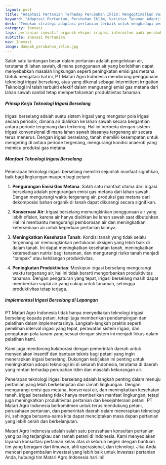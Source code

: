 ```yaml
---
layout: post
title: "Adaptasi Pertanian Terhadap Perubahan Iklim: Mengoptimalkan Varian Tanaman dan Faktor-faktor Pendukung"
keyword: "Adaptasi Pertanian, Perubahan Iklim, Varietas Tanaman Adaptif, Pendidikan Pertanian, Kelompok Tani, Sumber Bibit Unggul, Orientasi Panen, Informasi Cuaca Pertanian, PT Matari Agro Indonesia"
desk: "Temukan strategi adaptasi pertanian terbaik untuk menghadapi perubahan iklim bersama PT Matari Agro Indonesia. Dari penggunaan varietas tanaman adaptif hingga pendidikan pertanian dan dukungan sumber bibit, kami membantu petani dan pemerintah daerah di seluruh Indonesia meningkatkan ketahanan pangan dan kesejahteraan petani."
category: Inovasi
tags: pertanian inovatif organik ekspor irigasi intermiten padi perubahan iklim rendah emisi konsultan ketahanan pangan
subtitle: Inovasi Pertanian
nav: Inovasi
image: dampak_perubahan_iklim.jpg
---
```


Salah satu tantangan besar dalam pertanian adalah pengelolaan air, terutama di lahan sawah, di mana penggunaan air yang berlebihan dapat menyebabkan masalah lingkungan seperti peningkatan emisi gas metana. Untuk mengatasi hal ini, PT Matari Agro Indonesia mendorong penggunaan teknologi irigasi berselang, atau yang dikenal sebagai intermittent irrigation. Teknologi ini telah terbukti efektif dalam mengurangi emisi gas metana dari lahan sawah sambil tetap mempertahankan produktivitas tanaman.

##### Prinsip Kerja Teknologi Irigasi Berselang

Irigasi berselang adalah suatu sistem irigasi yang mengatur pola irigasi secara periodik, dimana air dialirkan ke lahan sawah secara bergantian antara periode tergenang dan terkering. Hal ini berbeda dengan sistem irigasi konvensional di mana lahan sawah biasanya tergenang air secara terus menerus. Dengan irigasi berselang, tanah memiliki kesempatan untuk mengering di antara periode tergenang, mengurangi kondisi anaerob yang memicu produksi gas metana.

##### Manfaat Teknologi Irigasi Berselang

Penerapan teknologi irigasi berselang memiliki sejumlah manfaat signifikan, baik bagi lingkungan maupun bagi petani:

1. **Pengurangan Emisi Gas Metana**: Salah satu manfaat utama dari irigasi berselang adalah pengurangan emisi gas metana dari lahan sawah. Dengan mengurangi waktu tergenang air, produksi gas metana dari dekomposisi bahan organik di tanah dapat dikurangi secara signifikan.

2. **Konservasi Air**: Irigasi berselang memungkinkan penggunaan air yang lebih efisien, karena air hanya dialirkan ke lahan sawah saat dibutuhkan. Hal ini membantu mengurangi pemborosan air dan meningkatkan ketersediaan air untuk keperluan pertanian lainnya.

3. **Meningkatkan Kesehatan Tanah**: Kondisi tanah yang tidak selalu tergenang air memungkinkan pertukaran oksigen yang lebih baik di dalam tanah. Ini dapat meningkatkan kesehatan tanah, meningkatkan ketersediaan nutrisi bagi tanaman, dan mengurangi risiko tanah menjadi "tampak" atau kehilangan produktivitas.

4. **Peningkatan Produktivitas**: Meskipun irigasi berselang mengurangi waktu tergenang air, hal ini tidak berarti mengorbankan produktivitas tanaman. Dengan pengaturan yang tepat, irigasi berselang masih dapat memberikan suplai air yang cukup untuk tanaman, sehingga produktivitas tetap terjaga.

##### Implementasi Irigasi Berselang di Lapangan

PT Matari Agro Indonesia tidak hanya menyediakan teknologi irigasi berselang kepada petani, tetapi juga memberikan pendampingan dan pelatihan dalam implementasinya. Langkah-langkah praktis seperti pemilihan interval irigasi yang tepat, perawatan sistem irigasi, dan pengaturan pola tanam yang sesuai dengan sistem ini menjadi fokus dalam pelatihan kami.

Kami juga mendorong kolaborasi dengan pemerintah daerah untuk menyediakan insentif dan bantuan teknis bagi petani yang ingin menerapkan irigasi berselang. Dukungan kebijakan ini penting untuk meningkatkan adopsi teknologi ini di seluruh Indonesia, terutama di daerah yang rentan terhadap perubahan iklim dan masalah kekurangan air.

Penerapan teknologi irigasi berselang adalah langkah penting dalam menuju pertanian yang lebih berkelanjutan dan ramah lingkungan. Dengan mengurangi emisi gas metana, konservasi air, dan meningkatkan kesehatan tanah, irigasi berselang tidak hanya memberikan manfaat lingkungan, tetapi juga meningkatkan produktivitas pertanian dan kesejahteraan petani. PT Matari Agro Indonesia berkomitmen untuk terus mendukung petani, perusahaan pertanian, dan pemerintah daerah dalam menerapkan teknologi ini, sehingga bersama-sama kita dapat menciptakan masa depan pertanian yang lebih cerah dan berkelanjutan.

Matari Agro Indonesia adalah salah satu perusahaan konsultan pertanian yang paling terjangkau dan ramah petani di Indonesia. Kami menyediakan layanan konsultasi pertanian kelas atas di seluruh negeri dengan bantuan tim yang beragam dari ilmuwan, ahli operasional, dan teknologi. Jika Anda mencari pengembalian investasi yang lebih baik untuk investasi pertanian Anda, hubungi tim Matari Agro Indonesia hari ini!